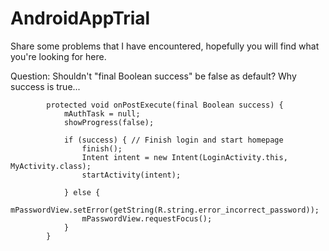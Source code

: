 # AndroidAppTrial
Share some problems that I have encountered, hopefully you will find what you're looking for here.


Question:
Shouldn't "final Boolean success" be false as default? Why success is true...
```
        protected void onPostExecute(final Boolean success) {
            mAuthTask = null;
            showProgress(false);

            if (success) { // Finish login and start homepage
                finish();
                Intent intent = new Intent(LoginActivity.this, MyActivity.class);
                startActivity(intent);

            } else {
                mPasswordView.setError(getString(R.string.error_incorrect_password));
                mPasswordView.requestFocus();
            }
        }
```
